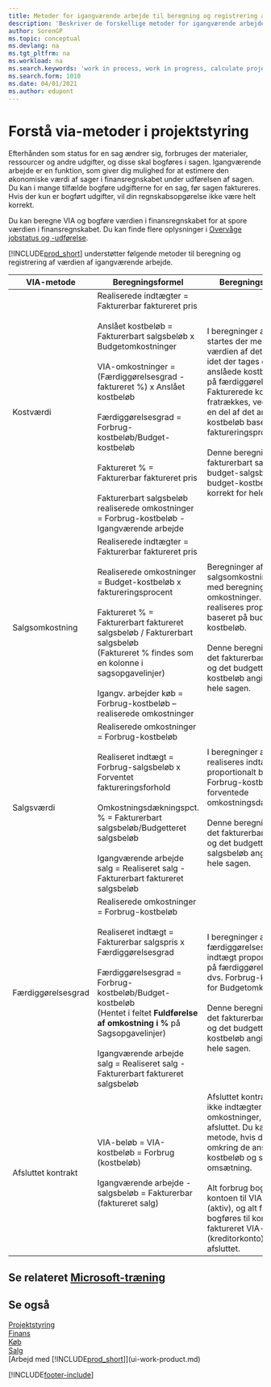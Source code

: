 ```yaml
---
title: Metoder for igangværende arbejde til beregning og registrering af sagsstatus
description: 'Beskriver de forskellige metoder for igangværende arbejde, du kan bruge til at bogføre, overvåge og beregne finansielle oplysninger for igangværende arbejdssager.'
author: SorenGP
ms.topic: conceptual
ms.devlang: na
ms.tgt_pltfrm: na
ms.workload: na
ms.search.keywords: 'work in process, work in progress, calculate project WIP'
ms.search.form: 1010
ms.date: 04/01/2021
ms.author: edupont
---
```

# Forstå via-metoder i projektstyring

Efterhånden som status for en sag ændrer sig, forbruges der materialer, ressourcer og andre udgifter, og disse skal bogføres i sagen. Igangværende arbejde er en funktion, som giver dig mulighed for at estimere den økonomiske værdi af sager i finansregnskabet under udførelsen af sagen. Du kan i mange tilfælde bogføre udgifterne for en sag, før sagen faktureres. Hvis der kun er bogført udgifter, vil din regnskabsopgørelse ikke være helt korrekt.

Du kan beregne VIA og bogføre værdien i finansregnskabet for at spore værdien i finansregnskabet. Du kan finde flere oplysninger i [Overvåge jobstatus og -udførelse](projects-how-monitor-progress-performance.md).

[!INCLUDE[prod_short](includes/prod_short.md)] understøtter følgende metoder til beregning og registrering af værdien af igangværende arbejde.

| VIA-metode | Beregningsformel | Beregningsbeskrivelse |
| --- | --- | --- |
| Kostværdi |Realiserede indtægter = Fakturerbar faktureret pris<br /><br /> Anslået kostbeløb = Fakturerbart salgsbeløb x Budgetomkostninger<br /><br /> VIA-omkostninger = (Færdiggørelsesgrad -faktureret %) x Anslået kostbeløb<br /><br /> Færdiggørelsesgrad = Forbrug-kostbeløb/Budget-kostbeløb<br /><br />Faktureret % = Fakturerbar faktureret pris<br /><br /> Fakturerbart salgsbeløb realiserede omkostninger = Forbrug-kostbeløb - Igangværende arbejde |I beregninger af kostværdi startes der med at beregne værdien af det, der er leveret, idet der tages en del af det anslåede kostbeløb baseret på færdiggørelsesgrad. Fakturerede kostbeløb fratrækkes, ved at der tages en del af det anslåede kostbeløb baseret på faktureringsprocenten.<br /><br />Denne beregning kræver, at fakturerbart salgsbeløb, budget-salgsbeløb og budget-kostbeløb angives korrekt for hele sagen. |
| Salgsomkostning |Realiserede indtægter = Fakturerbar faktureret pris<br /><br /> Realiserede omkostninger = Budget-kostbeløb x faktureringsprocent<br /><br /> Faktureret % = Fakturerbart faktureret salgsbeløb / Fakturerbart salgsbeløb<br /> (Faktureret % findes som en kolonne i sagsopgavelinjer)<br /><br /> Igangv. arbejder køb = Forbrug-kostbeløb – realiserede omkostninger |Beregninger af salgsomkostninger starter med beregning af realiserede omkostninger. Omkostninger realiseres proportionalt baseret på budgetteret kostbeløb.<br /><br /> Denne beregning kræver, at det fakturerbare salgsbeløb og det budgetterede kostbeløb angives korrekt for hele sagen. |
| Salgsværdi |Realiserede omkostninger = Forbrug-kostbeløb<br /><br /> Realiseret indtægt = Forbrug-salgsbeløb x Forventet faktureringsforhold<br /><br /> Omkostningsdækningspct. % = Fakturerbart salgsbeløb/Budgetteret salgsbeløb<br /><br /> Igangværende arbejde salg = Realiseret salg - Fakturerbart faktureret salgsbeløb |I beregninger af salgsværdi realiseres indtægter proportionalt baseret på Forbrug-kostbeløb og det forventede omkostningsdækningsforhold.<br /><br /> Denne beregning kræver, at det fakturerbare salgsbeløb og det budgetterede salgsbeløb angives korrekt for hele sagen. |
| Færdiggørelsesgrad |Realiserede omkostninger = Forbrug-kostbeløb<br /><br /> Realiseret indtægt = Fakturerbar salgspris x Færdiggørelsesgrad<br /><br /> Færdiggørelsesgrad = Forbrug-kostbeløb/Budget-kostbeløb<br /> (Hentet i feltet **Fuldførelse af omkostning i %** på Sagsopgavelinjer)<br /><br /> Igangværende arbejde salg = Realiseret salg - Fakturerbart faktureret salgsbeløb |I beregninger af færdiggørelsesgrad realiseres indtægt proportionalt baseret på færdiggørelsesgraden, dvs. Forbrug-kostbeløb over for Budgetomkostninger.<br /><br /> Denne beregning kræver, at det fakturerbare salgsbeløb og det budgetterede kostbeløb angives korrekt for hele sagen. |
| Afsluttet kontrakt |VIA-beløb = VIA-kostbeløb = Forbrug (kostbeløb)<br /><br /> Igangværende arbejde - salgsbeløb = Fakturerbar (faktureret salg) |Afsluttet kontrakt realiserer ikke indtægter og omkostninger, før sagen er afsluttet. Du kan vælge denne metode, hvis der er stor tvivl omkring de anslåede kostbeløb og sagens omsætning.<br /><br /> Alt forbrug bogføres til kontoen til VIA-omkostninger (aktiv), og alt faktureret salg bogføres til kontoen til faktureret VIA-salg (kreditorkonto), indtil sagen er afsluttet. |

## Se relateret [Microsoft-træning](/training/paths/calculate-post-job-wip/)

## Se også

[Projektstyring](projects-manage-projects.md)  
[Finans](finance.md)  
[Køb](purchasing-manage-purchasing.md)  
[Salg](sales-manage-sales.md)  
[Arbejd med [!INCLUDE[prod_short](includes/prod_short.md)]](ui-work-product.md)  


[!INCLUDE[footer-include](includes/footer-banner.md)]
